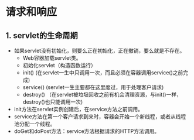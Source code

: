 # 请求和响应
## 1. servlet的生命周期
- 如果servlet没有初始化，则要么正在初始化，正在撤销，要么就是不存在。
	- Web容器加载servlet类。
	- 初始化servlet（构造函数运行）
	- init() (在servlet一生中只调用一次，而且必须在容器调用service()之前完成)
	- service() (servlet一生主要都在这里度过，用于处理客户请求)
	- destroy() （在servlet被垃圾回收之前有机会清理资源，与init()一样，destroy()也只能调用一次)
- init方法在servlet实例创建后，在service方法之前调用。
- service方法在第一个客户请求到来时，容器会开始一个新线程，或者从线程池分配一个线程。
- doGet和doPost方法：service方法根据请求的HTTP方法调用。